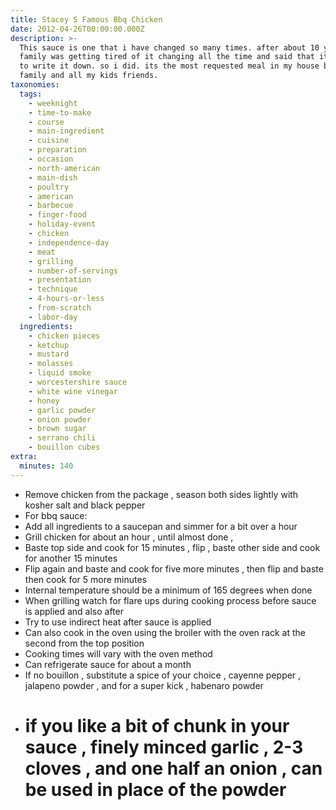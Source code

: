 ```yaml
---
title: Stacey S Famous Bbq Chicken
date: 2012-04-26T00:00:00.000Z
description: >-
  This sauce is one that i have changed so many times. after about 10 years my
  family was getting tired of it changing all the time and said that it was time
  to write it down. so i did. its the most requested meal in my house by my
  family and all my kids friends.
taxonomies:
  tags:
    - weeknight
    - time-to-make
    - course
    - main-ingredient
    - cuisine
    - preparation
    - occasion
    - north-american
    - main-dish
    - poultry
    - american
    - barbecue
    - finger-food
    - holiday-event
    - chicken
    - independence-day
    - meat
    - grilling
    - number-of-servings
    - presentation
    - technique
    - 4-hours-or-less
    - from-scratch
    - labor-day
  ingredients:
    - chicken pieces
    - ketchup
    - mustard
    - molasses
    - liquid smoke
    - worcestershire sauce
    - white wine vinegar
    - honey
    - garlic powder
    - onion powder
    - brown sugar
    - serrano chili
    - bouillon cubes
extra:
  minutes: 140
---
```

 - Remove chicken from the package , season both sides lightly with kosher salt and black pepper
 - For bbq sauce:
 - Add all ingredients to a saucepan and simmer for a bit over a hour
 - Grill chicken for about an hour , until almost done ,
 - Baste top side and cook for 15 minutes , flip , baste other side and cook for another 15 minutes
 - Flip again and baste and cook for five more minutes , then flip and baste then cook for 5 more minutes
 - Internal temperature should be a minimum of 165 degrees when done
 - When grilling watch for flare ups during cooking process before sauce is applied and also after
 - Try to use indirect heat after sauce is applied
 - Can also cook in the oven using the broiler with the oven rack at the second from the top position
 - Cooking times will vary with the oven method
 - Can refrigerate sauce for about a month
 - If no bouillon , substitute a spice of your choice , cayenne pepper , jalapeno powder , and for a super kick , habenaro powder
 - # if you like a bit of chunk in your sauce , finely minced garlic , 2-3 cloves , and one half an onion , can be used in place of the powder
